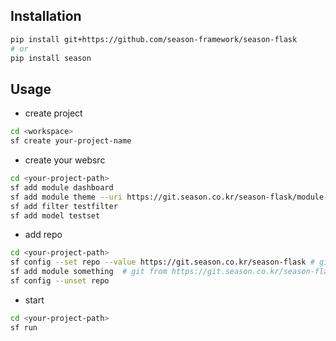 ## Installation

```bash
pip install git+https://github.com/season-framework/season-flask
# or
pip install season
```

## Usage

- create project

```bash
cd <workspace>
sf create your-project-name
```

- create your websrc

```bash
cd <your-project-path>
sf add module dashboard
sf add module theme --uri https://git.season.co.kr/season-flask/module-theme-tabler # theme for tabler ui
sf add filter testfilter
sf add model testset
```

- add repo

```bash
cd <your-project-path>
sf config --set repo --value https://git.season.co.kr/season-flask # git repo project root uri of your system
sf add module something  # git from https://git.season.co.kr/season-flask/something, if not exists build default
sf config --unset repo
```

- start

```bash
cd <your-project-path>
sf run
```